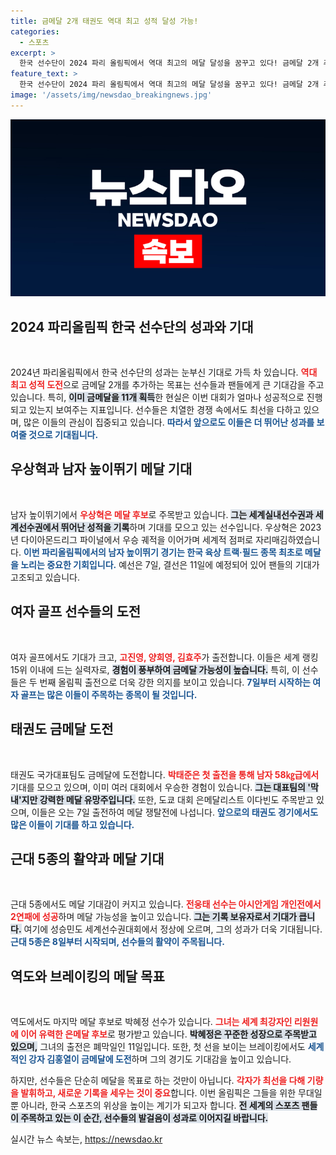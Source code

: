 ```yaml
---
title: 금메달 2개 태권도 역대 최고 성적 달성 가능!
categories:
  - 스포츠
excerpt: >
  한국 선수단이 2024 파리 올림픽에서 역대 최고의 메달 달성을 꿈꾸고 있다! 금메달 2개 추가 시 목표에 근접, 다양한 분야에서 경쟁력 있는 메달 후보들이 출전하며 기대감을 키우고 있다.✨
feature_text: >
  한국 선수단이 2024 파리 올림픽에서 역대 최고의 메달 달성을 꿈꾸고 있다! 금메달 2개 추가 시 목표에 근접, 다양한 분야에서 경쟁력 있는 메달 후보들이 출전하며 기대감을 키우고 있다.✨
image: '/assets/img/newsdao_breakingnews.jpg'
---
```


<p><img src="/assets/img/newsdao_breakingnews.jpg" alt="pcversion 속보" /></p>

<h2 data-ke-size="size26">2024 파리올림픽 한국 선수단의 성과와 기대</h2>

<p data-ke-size="size16">&nbsp;</p>  

<p>2024년 파리올림픽에서 한국 선수단의 성과는 눈부신 기대로 가득 차 있습니다. <b><span style="color: #ee2323;">역대 최고 성적 도전</span></b>으로 금메달 2개를 추가하는 목표는 선수들과 팬들에게 큰 기대감을 주고 있습니다. 특히, <b><span style="background-color: #21538527;">이미 금메달을 11개 획득</span></b>한 현실은 이번 대회가 얼마나 성공적으로 진행되고 있는지 보여주는 지표입니다. 선수들은 치열한 경쟁 속에서도 최선을 다하고 있으며, 많은 이들의 관심이 집중되고 있습니다. <b><span style="color: #1a5490;">따라서 앞으로도 이들은 더 뛰어난 성과를 보여줄 것으로 기대됩니다.</span></b></p>

<h2 data-ke-size="size26">우상혁과 남자 높이뛰기 메달 기대</h2>

<p data-ke-size="size16">&nbsp;</p>  

<p>남자 높이뛰기에서 <b><span style="color: #ee2323;">우상혁은 메달 후보</span></b>로 주목받고 있습니다. <b><span style="background-color: #21538527;">그는 세계실내선수권과 세계선수권에서 뛰어난 성적을 기록</span></b>하며 기대를 모으고 있는 선수입니다. 우상혁은 2023년 다이아몬드리그 파이널에서 우승 궤적을 이어가며 세계적 점퍼로 자리매김하였습니다. <b><span style="color: #1a5490;">이번 파리올림픽에서의 남자 높이뛰기 경기는 한국 육상 트랙·필드 종목 최초로 메달을 노리는 중요한 기회입니다.</span></b> 예선은 7일, 결선은 11일에 예정되어 있어 팬들의 기대가 고조되고 있습니다.</p>

<h2 data-ke-size="size26">여자 골프 선수들의 도전</h2>

<p data-ke-size="size16">&nbsp;</p>  

<p>여자 골프에서도 기대가 크고, <b><span style="color: #ee2323;">고진영, 양희영, 김효주</span></b>가 출전합니다. 이들은 세계 랭킹 15위 이내에 드는 실력자로, <b><span style="background-color: #21538527;">경험이 풍부하여 금메달 가능성이 높습니다.</span></b> 특히, 이 선수들은 두 번째 올림픽 출전으로 더욱 강한 의지를 보이고 있습니다. <b><span style="color: #1a5490;">7일부터 시작하는 여자 골프는 많은 이들이 주목하는 종목이 될 것입니다.</span></b></p>

<h2 data-ke-size="size26">태권도 금메달 도전</h2>

<p data-ke-size="size16">&nbsp;</p>  

<p>태권도 국가대표팀도 금메달에 도전합니다. <b><span style="color: #ee2323;">박태준은 첫 출전을 통해 남자 58㎏급에서</span></b> 기대를 모으고 있으며, 이미 여러 대회에서 우승한 경험이 있습니다. <b><span style="background-color: #21538527;">그는 대표팀의 '막내'지만 강력한 메달 유망주입니다.</span></b> 또한, 도쿄 대회 은메달리스트 이다빈도 주목받고 있으며, 이들은 오는 7일 출전하여 메달 쟁탈전에 나섭니다. <b><span style="color: #1a5490;">앞으로의 태권도 경기에서도 많은 이들이 기대를 하고 있습니다.</span></b></p>

<h2 data-ke-size="size26">근대 5종의 활약과 메달 기대</h2>

<p data-ke-size="size16">&nbsp;</p>  

<p>근대 5종에서도 메달 기대감이 커지고 있습니다. <b><span style="color: #ee2323;">전웅태 선수는 아시안게임 개인전에서 2연패에 성공</span></b>하며 메달 가능성을 높이고 있습니다. <b><span style="background-color: #21538527;">그는 기록 보유자로서 기대가 큽니다.</span></b> 여기에 성승민도 세계선수권대회에서 정상에 오르며, 그의 성과가 더욱 기대됩니다. <b><span style="color: #1a5490;">근대 5종은 8일부터 시작되며, 선수들의 활약이 주목됩니다.</span></b></p>

<h2 data-ke-size="size26">역도와 브레이킹의 메달 목표</h2>

<p data-ke-size="size16">&nbsp;</p>  

<p>역도에서도 마지막 메달 후보로 박혜정 선수가 있습니다. <b><span style="color: #ee2323;">그녀는 세계 최강자인 리원원에 이어 유력한 은메달 후보</span></b>로 평가받고 있습니다. <b><span style="background-color: #21538527;">박혜정은 꾸준한 성장으로 주목받고 있으며,</span></b> 그녀의 출전은 폐막일인 11일입니다. 또한, 첫 선을 보이는 브레이킹에서도 <b><span style="color: #1a5490;">세계적인 강자 김홍열이 금메달에 도전</span></b>하며 그의 경기도 기대감을 높이고 있습니다. </p>

<p>하지만, 선수들은 단순히 메달을 목표로 하는 것만이 아닙니다. <b><span style="color: #ee2323;">각자가 최선을 다해 기량을 발휘하고, 새로운 기록을 세우는 것이 중요</span></b>합니다. 이번 올림픽은 그들을 위한 무대일 뿐 아니라, 한국 스포츠의 위상을 높이는 계기가 되고자 합니다. <b><span style="background-color: #21538527;">전 세계의 스포츠 팬들이 주목하고 있는 이 순간, 선수들의 발걸음이 성과로 이어지길 바랍니다.</span></b></p>
실시간 뉴스 속보는, <a href="https://newsdao.kr" rel="dofollow">https://newsdao.kr</a>



